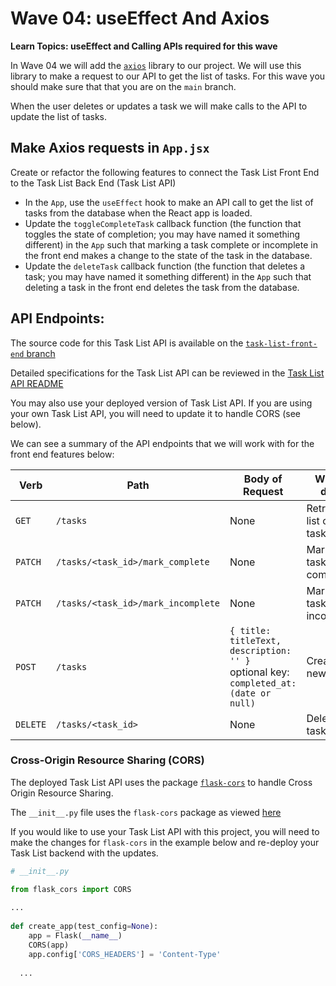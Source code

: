 # Wave 04:  useEffect And Axios

**Learn Topics: useEffect and Calling APIs required for this wave**

In Wave 04 we will add the [`axios`](https://github.com/axios/axios) library to our project.  We will use this library to make a request to our API to get the list of tasks. For this wave you should make sure that that you are on the `main` branch.

When the user deletes or updates a task we will make calls to the API to update the list of tasks.

## Make Axios requests in `App.jsx`

Create or refactor the following features to connect the Task List Front End to the Task List Back End (Task List API)

- In the `App`, use the `useEffect` hook to make an API call to get the list of tasks from the database when the React app is loaded.
- Update the `toggleCompleteTask` callback function (the function that toggles the state of completion; you may have named it something different) in the `App` such that marking a task complete or incomplete in the front end makes a change to the state of the task in the database. 
- Update the `deleteTask` callback function (the function that deletes a task; you may have named it something different) in the `App` such that deleting a task in the front end deletes the task from the database. 

## API Endpoints:

The source code for this Task List API is available on the [`task-list-front-end` branch](https://github.com/AdaAnswers/task-list-api/tree/task-list-front-end)

Detailed specifications for the Task List API can be reviewed in the [Task List API README](https://github.com/adagold/task-list-api/)

You may also use your deployed version of Task List API. If you are using your own Task List API, you will need to update it to handle CORS (see below).

We can see a summary of the API endpoints that we will work with for the front end features below:

| Verb  | Path  | Body of Request | What it does  |
|---|---|---|---|
| `GET`  | `/tasks`  | None | Retrieves a list of tasks  |
| `PATCH`  | `/tasks/<task_id>/mark_complete`  | None  | Marks a task complete   |
| `PATCH`  | `/tasks/<task_id>/mark_incomplete`  | None  | Marks a task incomplete   |
| `POST`  | `/tasks`  | `{ title: titleText, description: '' }` <br> optional key: `completed_at: (date or null)`  | Creates a new Task   |
| `DELETE`  | `/tasks/<task_id>`  | None  | Deletes a task |

### Cross-Origin Resource Sharing (CORS)

The deployed Task List API uses the package [`flask-cors`](https://flask-cors.readthedocs.io/en/latest/) to handle Cross Origin Resource Sharing.

The `__init__.py` file uses the `flask-cors` package as viewed [here](https://github.com/AdaAnswers/task-list-api/tree/task-list-front-end/app/__init__.py)

If you would like to use your Task List API with this project, you will need to make the changes for `flask-cors` in the example below and re-deploy your Task List backend with the updates.

  
```python
# __init__.py

from flask_cors import CORS
  
...
  
def create_app(test_config=None):
    app = Flask(__name__)
    CORS(app)
    app.config['CORS_HEADERS'] = 'Content-Type'
  
  ...
```



